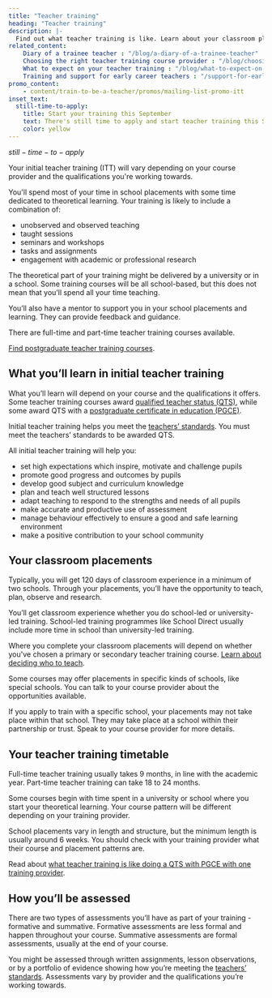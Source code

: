 ```yaml
---
title: "Teacher training"
heading: "Teacher training"
description: |-
  Find out what teacher training is like. Learn about your classroom placements, the theoretical learning, and how you’ll be assessed.
related_content:
    Diary of a trainee teacher : "/blog/a-diary-of-a-trainee-teacher"
    Choosing the right teacher training course provider : "/blog/choosing-the-right-teacher-training-course-provider"
    What to expect on your teacher training : "/blog/what-to-expect-on-your-teacher-training"
    Training and support for early career teachers : "/support-for-early-career-teachers"
promo_content:
    - content/train-to-be-a-teacher/promos/mailing-list-promo-itt
inset_text:
  still-time-to-apply:
    title: Start your training this September
    text: There's still time to apply and start teacher training this September. <a href="/landing/still-time-to-apply">Learn where to find courses and how you can get support with your application</a>.</p>
    color: yellow
---
```


$still-time-to-apply$

Your initial teacher training (ITT) will vary depending on your course provider and the qualifications you're working towards.

You'll spend most of your time in school placements with some time dedicated to theoretical learning. Your training is likely to include a combination of:

* unobserved and observed teaching 
* taught sessions
* seminars and workshops
* tasks and assignments
* engagement with academic or professional research

The theoretical part of your training might be delivered by a university or in a school. Some training courses will be all school-based, but this does not mean that you’ll spend all your time teaching.

You’ll also have a mentor to support you in your school placements and learning. They can provide feedback and guidance.

There are full-time and part-time teacher training courses available.

[Find postgraduate teacher training courses](https://www.find-postgraduate-teacher-training.service.gov.uk/).

## What you’ll learn in initial teacher training

What you’ll learn will depend on your course and the qualifications it offers. Some teacher training courses award [qualified teacher status (QTS)](/what-is-qts), while some award QTS with a [postgraduate certificate in education (PGCE)](/what-is-a-pgce).

Initial teacher training helps you meet the [teachers’ standards](https://www.gov.uk/government/publications/teachers-standards). You must meet the teachers’ standards to be awarded QTS.

All initial teacher training will help you:

* set high expectations which inspire, motivate and challenge pupils
* promote good progress and outcomes by pupils
* develop good subject and curriculum knowledge
* plan and teach well structured lessons
* adapt teaching to respond to the strengths and needs of all pupils
* make accurate and productive use of assessment
* manage behaviour effectively to ensure a good and safe learning
environment
* make a positive contribution to your school community

## Your classroom placements

Typically, you will get 120 days of classroom experience in a minimum of two schools. Through your placements, you’ll have the opportunity to teach, plan, observe and research.

You’ll get classroom experience whether you do school-led or university-led training. School-led training programmes like School Direct usually include more time in school than university-led training.

Where you complete your classroom placements will depend on whether you've chosen a primary or secondary teacher training course. [Learn about deciding who to teach](/train-to-be-a-teacher/who-do-you-want-to-teach).

Some courses may offer placements in specific kinds of schools, like special schools. You can talk to your course provider about the opportunities available.

If you apply to train with a specific school, your placements may not take place within that school. They may take place at a school within their partnership or trust. Speak to your course provider for more details.

## Your teacher training timetable

Full-time teacher training usually takes 9 months, in line with the academic year. Part-time teacher training can take 18 to 24 months.

Some courses begin with time spent in a university or school where you start your theoretical learning. Your course pattern will be different depending on your training provider.

School placements vary in length and structure, but the minimum length is usually around 6 weeks. You should check with your training provider what their course and placement patterns are.

Read about [what teacher training is like doing a QTS with PGCE with one training provider](/blog/what-to-expect-on-your-teacher-training).

## How you’ll be assessed 

There are two types of assessments you’ll have as part of your training - formative and summative. Formative assessments are less formal and happen throughout your course. Summative assessments are formal assessments, usually at the end of your course.

You might be assessed through written assignments, lesson observations, or by a portfolio of evidence showing how you’re meeting the [teachers’ standards](https://www.gov.uk/government/publications/teachers-standards). Assessments vary by provider and the qualifications you’re working towards.

